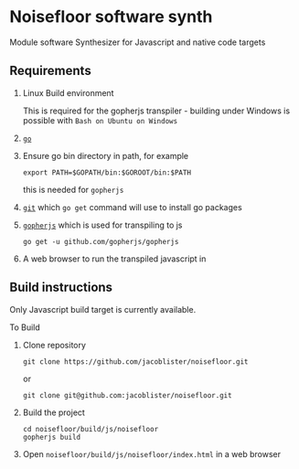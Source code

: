 # Noisefloor software synth

Module software Synthesizer for Javascript and native code targets

## Requirements

1. Linux Build environment

   This is required for the gopherjs transpiler - building under Windows is possible with `Bash on Ubuntu on Windows`

2. [`go`](https://golang.org)

3. Ensure go bin directory in path, for example

   ```
   export PATH=$GOPATH/bin:$GOROOT/bin:$PATH
   ```

   this is needed for `gopherjs`

4. [`git`](https://git-scm.com/) which `go get` command will use to install go packages

5. [`gopherjs`](https://github.com/gopherjs/gopherjs) which is used for transpiling to js
   ```
   go get -u github.com/gopherjs/gopherjs
   ```

7. A web browser to run the transpiled javascript in

## Build instructions

Only Javascript build target is currently available.

To Build

1. Clone repository

   ```
   git clone https://github.com/jacoblister/noisefloor.git
   ```
   or 
   ```
   git clone git@github.com:jacoblister/noisefloor.git
   ```

2. Build the project

   ```
   cd noisefloor/build/js/noisefloor
   gopherjs build
   ```

3. Open `noisefloor/build/js/noisefloor/index.html` in a web browser
